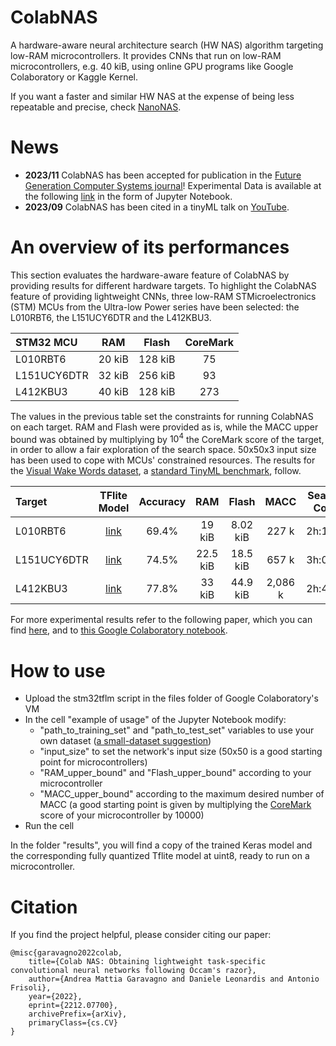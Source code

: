 # ColabNAS
A hardware-aware neural architecture search (HW NAS) algorithm targeting low-RAM microcontrollers. It provides CNNs that run on low-RAM microcontrollers, e.g. 40 kiB, using online GPU programs like Google Colaboratory or Kaggle Kernel.

If you want a faster and similar HW NAS at the expense of being less repeatable and precise, check [NanoNAS](https://github.com/AndreaMattiaGaravagno/NanoNAS).

# News
* **2023/11** ColabNAS has been accepted for publication in the [Future Generation Computer Systems journal](https://www.sciencedirect.com/science/article/pii/S0167739X23004028)! Experimental Data is available at the following [link](https://drive.google.com/drive/folders/14wkOeM7TcNkZLpWwrVJRjHrxt0LG_7Ad?usp=sharing) in the form of Jupyter Notebook.
* **2023/09** ColabNAS has been cited in a tinyML talk on [YouTube](https://www.youtube.com/watch?v=syY4mwSeC6Q).

# An overview of its performances
This section evaluates the hardware-aware feature of ColabNAS by providing results for different hardware targets. To highlight the ColabNAS feature of providing lightweight CNNs, three low-RAM STMicroelectronics (STM) MCUs from the Ultra-low Power series have been selected: the L010RBT6, the L151UCY6DTR and the L412KBU3.

| STM32 MCU   | RAM    | Flash   | CoreMark |
| :---        | :---:  | :---:   | :---:    |
| L010RBT6    | 20 kiB | 128 kiB | 75       | 
| L151UCY6DTR | 32 kiB | 256 kiB | 93       |
| L412KBU3    | 40 kiB | 128 kiB | 273      |

The values in the previous table set the constraints for running ColabNAS on each target. RAM and Flash were provided as is, while the MACC upper bound was obtained by multiplying by $10^{4}$ the CoreMark score of the target, in order to allow a fair exploration of the search space. 50x50x3 input size has been used to cope with MCUs' constrained resources. The results for the [Visual Wake Words dataset](https://arxiv.org/abs/1906.05721), a [standard TinyML benchmark](https://arxiv.org/abs/2003.04821), follow.

| Target      | TFlite Model | Accuracy | RAM      | Flash    | MACC    | Search Cost |
| :---        | :---:        | :---:    | :---:    | :---:    | :---:   | :---:       |
| L010RBT6    | [link](https://drive.google.com/file/d/103XvW4AlDvXwXaIPEtcK3RtAjTlY7Qif/view?usp=drive_link) | 69.4%    | 19 kiB   | 8.02 kiB | 227 k   | 2h:11m      | 
| L151UCY6DTR | [link](https://drive.google.com/file/d/1-iR347s0TgHGNbCbt3UQBXZ9aulN0st0/view?usp=drive_link) | 74.5%    | 22.5 kiB | 18.5 kiB | 657 k   | 3h:04m      |
| L412KBU3    | [link](https://drive.google.com/file/d/10f_9eumbIQwTHg0HQJBNdkfezcvpU15y/view?usp=drive_link) | 77.8%    | 33 kiB   | 44.9 kiB | 2,086 k | 2h:47m      |

For more experimental results refer to the following paper, which you can find [here](https://arxiv.org/abs/2212.07700), and to [this Google Colaboratory notebook](https://colab.research.google.com/drive/1VeTPJxo_klFdav727n-YXkjOQUcjTj9w?usp=drive_link). 

# How to use

* Upload the stm32tflm script in the files folder of Google Colaboratory's VM
* In the cell "example of usage" of the Jupyter Notebook modify: 
  * "path_to_training_set" and "path_to_test_set" variables to use your own dataset ([a small-dataset suggestion](https://www.kaggle.com/datasets/hasnainjaved/melanoma-skin-cancer-dataset-of-10000-images?resource=download))
  * "input_size" to set the network's input size (50x50 is a good starting point for microcontrollers)
  * "RAM_upper_bound" and "Flash_upper_bound" according to your microcontroller
  * "MACC_upper_bound" according to the maximum desired number of MACC (a good starting point is given by multiplying the [CoreMark](https://www.eembc.org/coremark/) score of your microcontroller by 10000)
* Run the cell

In the folder "results", you will find a copy of the trained Keras model and the corresponding fully quantized Tflite model at uint8, ready to run on a microcontroller.

# Citation
If you find the project helpful, please consider citing our paper:

    @misc{garavagno2022colab,
        title={Colab NAS: Obtaining lightweight task-specific convolutional neural networks following Occam's razor}, 
        author={Andrea Mattia Garavagno and Daniele Leonardis and Antonio Frisoli},
        year={2022},
        eprint={2212.07700},
        archivePrefix={arXiv},
        primaryClass={cs.CV}
    }
